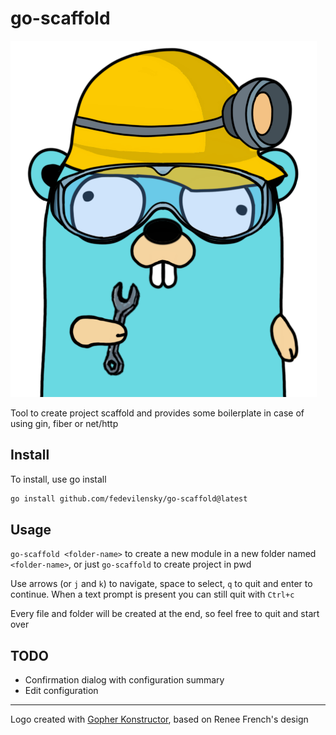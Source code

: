 # go-scaffold
![alt](go-scaffold.png)

Tool to create project scaffold and provides some boilerplate in case of using gin, fiber or net/http

## Install
To install, use go install
```bash
go install github.com/fedevilensky/go-scaffold@latest
```

## Usage
`go-scaffold <folder-name>` to create a new module in a new folder named `<folder-name>`, or just `go-scaffold` to create project in pwd

Use arrows (or `j` and `k`) to navigate, space to select, `q` to quit and enter to continue. When a text prompt is present you can still quit with `Ctrl+c`

Every file and folder will be created at the end, so feel free to quit and start over

## TODO
- Confirmation dialog with configuration summary
- Edit configuration


----------
Logo created with [Gopher Konstructor](https://github.com/quasilyte/gopherkon), based on Renee French's design